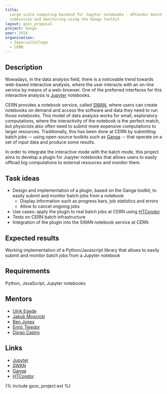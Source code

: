 ```yaml
---
title:
  Large-scale computing backend for Jupyter notebooks - HTCondor batch job
  submission and monitoring using the Ganga toolkit
layout: gsoc_proposal
project: Ganga
year: 2018
organization:
  - ImperialCollege
  - CERN
---
```


## Description

Nowadays, in the data analysis field, there is a noticeable trend towards
web-based interactive analysis, where the user interacts with an on-line service
by means of a web-browser. One of the preferred interfaces for this interactive
analysis is [Jupyter](http://jupyter.org) notebooks.

CERN provides a notebook service, called [SWAN](http://swan.web.cern.ch), where
users can create notebooks on demand and access the software and data they need
to run those notebooks. This model of data analysis works for small, exploratory
computations, where the interactivity of the notebook is the perfect match, but
physicists also often need to submit more expensive computations to larger
resources. Traditionally, this has been done at CERN by submitting batch jobs --
using open-source toolkits such as [Ganga](http://cern.ch/ganga) -- that operate
on a set of input data and produce some results.

In order to integrate the interactive mode with the batch mode, this project
aims to develop a plugin for Jupyter notebooks that allows users to easily
offload big computations to external resources and monitor them.

## Task ideas

- Design and implementation of a plugin, based on the Ganga toolkit, to easily
  submit and monitor batch jobs from a notebook
  - Display information such as progress bars, job statistics and errors
  - Allow to cancel ongoing jobs
- Use cases: apply the plugin to real batch jobs at CERN using
  [HTCondor](http://research.cs.wisc.edu/htcondor)
- Tests on CERN batch infrastructure
- Integration of the plugin into the SWAN notebook service at CERN

## Expected results

Working implementation of a Python/Javascript library that allows to easily
submit and monitor batch jobs from a Jupyter notebook

## Requirements

Python, JavaScript, Jupyter notebooks

## Mentors

- [Ulrik Egede](mailto:U.Egede@imperial.ac.uk)
- [Jakub Moscicki](mailto:Jakub.Moscicki@cern.ch)
- [Ben Jones](mailto:ben.dylan.jones@cern.ch)
- [Enric Tejedor](mailto:etejedor@cern.ch)
- [Diogo Castro](mailto:diogo.castro@cern.ch)

## Links

- [Jupyter](http://jupyter.org)
- [SWAN](http://swan.web.cern.ch)
- [Ganga](http://cern.ch/ganga)
- [HTCondor](http://research.cs.wisc.edu/htcondor)

{% include gsoc_project.ext %}
